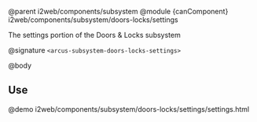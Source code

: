 @parent i2web/components/subsystem
@module {canComponent} i2web/components/subsystem/doors-locks/settings <arcus-subsystem-doors-locks-settings>

The settings portion of the Doors & Locks subsystem

@signature `<arcus-subsystem-doors-locks-settings>`

@body

## Use

@demo i2web/components/subsystem/doors-locks/settings/settings.html